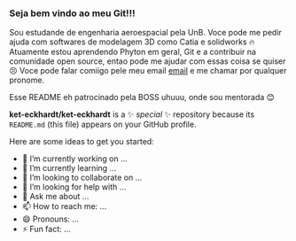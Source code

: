 ### Seja bem vindo ao meu Git!!!

Sou estudande de engenharia aeroespacial pela UnB.
Voce pode me pedir ajuda com softwares de modelagem 3D como Catia e solidworks :fire:
Atuamente estou aprendendo Phyton em geral, Git e a contribuir na comunidade open source, entao pode me ajudar com essas coisa se quiser :persevere:
Voce pode falar comiigo pele meu email [email](keterly.eckhardt@gmail.com) e me chamar por qualquer pronome.

Esse README eh patrocinado pela BOSS uhuuu, onde sou mentorada :blush:


**ket-eckhardt/ket-eckhardt** is a ✨ _special_ ✨ repository because its `README.md` (this file) appears on your GitHub profile.

Here are some ideas to get you started:

- 🔭 I’m currently working on ...
- 🌱 I’m currently learning ...
- 👯 I’m looking to collaborate on ...
- 🤔 I’m looking for help with ...
- 💬 Ask me about ...
- 📫 How to reach me: ...
- 😄 Pronouns: ...
- ⚡ Fun fact: ...
